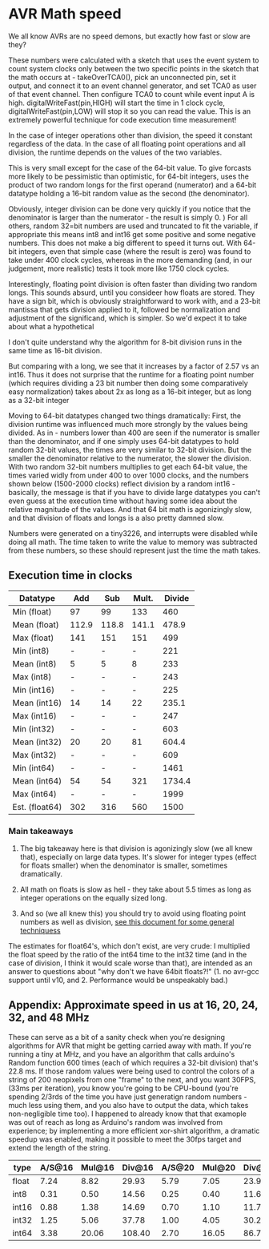# AVR Math speed
We all know AVRs are no speed demons, but exactly how fast or slow are they?

These numbers were calculated with a sketch that uses the event system to count system clocks only between the two specific points in the sketch that the math occurs at - takeOverTCA0(), pick an unconnected pin, set it output, and connect it to an event channel generator, and set TCA0 as user of that event channel. Then configure TCA0 to count while event input A is high. digitalWriteFast(pin,HIGH) will start the time in 1 clock cycle, digitalWriteFast(pin,LOW) will stop it so you can read the value. This is an extremely powerful technique for code execution time measurement!

In the case of integer operations other than division, the speed it constant regardless of the data.
In the case of all floating point operations and all division, the runtime depends on the values of the two variables.

This is very small except for the case of the 64-bit value. To give forcasts more likely to be pessimistic than optimistic, for 64-bit integers, uses the product of two random longs for the first operand (numerator) and a 64-bit datatype holding a 16-bit random value as the second (the denominator).

Obviously, integer division can be done very quickly if you notice that the denominator is larger than the numerator - the result is simply 0. ) For all others, random 32=bit numbers are used and truncated to fit the variable, if appropriate this means int8 and int16 get some positive and some negative numbers. This does not make a big different to speed it turns out. With 64-bit integers, even that simple case (where the result is zero) was found to take under 400 clock cycles, whereas in the more demanding (and, in our judgement, more realistic) tests it took more like 1750 clock cycles.

Interestingly, floating point division is often faster than dividing two random longs. This sounds absurd, until you consideer how floats are stored. They have a sign bit, which is obviously straightforward to work with, and a 23-bit mantissa that gets division applied to it, followed be normalization and adjustment of the significand, which is simpler. So we'd expect it to take about what a hypothetical

I don't quite understand why the algorithm for 8-bit division runs in the same time as 16-bit division.

But comparing with a long, we see that it increases by a factor of 2.57 vs an int16. Thus it does not surprise that the runtime for a floating point number (which requires dividing a 23 bit number then doing some comparatively easy normalization) takes about 2x as long as a 16-bit integer, but as long as a 32-bit integer

Moving to 64-bit datatypes changed two things dramatically:
First, the division runtime was influenced much more strongly by the values being divided. As in - numbers lower than 400 are seen if the numerator is smaller than the denominator, and if one simply uses 64-bit datatypes to hold random 32-bit values, the times are very similar to 32-bit division. But the smaller the denominator relative to the numerator, the slower the division. With two random 32-bit numbers multiplies to get each 64-bit value, the times varied widly from under 400 to over 1000 clocks, and the numbers shown below (1500-2000 clocks) reflect division by a random int16 - basically, the message is that if you have to divide large datatypes you can't even guess at the execution time without having some idea about the relative magnitude of the values.  And that 64 bit math is agonizingly slow, and that division of floats and longs is a also pretty damned slow.

Numbers were generated on a tiny3226, and interrupts were disabled while doing all math. The time taken to write the value to memory was subtracted from these numbers, so these should represent just the time the math takes.

## Execution time in clocks

| Datatype      |   Add |   Sub | Mult. | Divide |
|---------------|-------|-------|-------|--------|
| Min (float)   |    97 |    99 |   133 |    460 |
| Mean (float)  | 112.9 | 118.8 | 141.1 |  478.9 |
| Max (float)   |   141 |   151 |   151 |    499 |
| Min (int8)    |     - |     - |     - |    221 |
| Mean (int8)   |     5 |     5 |     8 |    233 |
| Max (int8)    |     - |     - |     - |    243 |
| Min (int16)   |     - |     - |     - |    225 |
| Mean (int16)  |    14 |    14 |    22 |  235.1 |
| Max (int16)   |     - |     - |     - |    247 |
| Min (int32)   |     - |     - |     - |    603 |
| Mean (int32)  |    20 |    20 |    81 |  604.4 |
| Max (int32)   |     - |     - |     - |    609 |
| Min (int64)   |     - |     - |     - |   1461 |
| Mean (int64)  |    54 |    54 |   321 | 1734.4 |
| Max (int64)   |     - |     - |     - |   1999 |
| Est. (float64)|   302 |   316 |   560 |   1500 |

### Main takeaways

1. The big takeaway here is that division is agonizingly slow (we all knew that), especially on large data types. It's slower for integer types (effect for floats smaller) when the denominator is smaller, sometimes dramatically.

2. All math on floats is slow as hell - they take about 5.5 times as long as integer operations on the equally sized long.

3. And so (we all knew this) you should try to avoid using floating point numbers as well as division, [see this document for some general techniquess](Fast_Math_Tricks.md)

The estimates for float64's, which don't exist, are very crude: I multiplied the float speed by the ratio of the int64 time to the int32 time (and in the case of division, I think it would scale worse than that), are intended as an answer to questions about "why don't we have 64bit floats?!" (1. no avr-gcc support until v10, and 2. Performance would be unspeakably bad.)

## Appendix: Approximate speed in us at 16, 20, 24, 32, and 48 MHz
These can serve as a bit of a sanity check when you're designing algorithms for AVR that might be getting carried away with math. If you're running a tiny at MHz, and you have an algorithm that calls arduino's Random function 600 times (each of which requires a 32-bit division) that's 22.8 ms. If those random values were being used to control the colors of a string of 200 neopixels from one "frame" to the next, and you want 30FPS, (33ms per iteration), you know you're going to be CPU-bound (you're spending 2/3rds of the time you have just generatign random numbers - much less using them, and you also have to output the data, which takes non-negligible time too). I happened to already know that that examople was out of reach as long as Arduino's random was involved from experience; by implementing a more efficient xor-shirt algorithm, a dramatic speedup was enabled, making it possible to meet the 30fps target and extend the length of the string.

| type  | A/S@16 | Mul@16 | Div@16 | A/S@20 | Mul@20 | Div@20 | A/S@24 | Mul@24 | Div@24 | A/S@32 | Mul@32 | Div@32 | A/S@48 | Mul@48 | Div@48 |
|-------|--------|--------|--------|--------|--------|--------|--------|--------|--------|--------|--------|--------|--------|--------|--------|
| float |   7.24 |  8.82  |  29.93 |   5.79 |   7.05 |  23.95 |   4.83 |   5.88 |  19.95 |   3.62 |   4.41 |  14.97 |   2.41 |   2.94 |   9.98 |
| int8  |   0.31 |  0.50  |  14.56 |   0.25 |   0.40 |  11.65 |   0.21 |   0.33 |   9.71 |   0.16 |   0.25 |   7.28 |   0.10 |   0.17 |   4.85 |
| int16 |   0.88 |  1.38  |  14.69 |   0.70 |   1.10 |  11.75 |   0.58 |   0.92 |   9.80 |   0.44 |   0.69 |   7.35 |   0.29 |   0.46 |   4.90 |
| int32 |   1.25 |  5.06  |  37.78 |   1.00 |   4.05 |  30.22 |   0.83 |   3.38 |  25.18 |   0.63 |   2.53 |  18.89 |   0.42 |   1.69 |  12.59 |
| int64 |   3.38 | 20.06  | 108.40 |   2.70 |  16.05 |  86.72 |   2.25 |  13.38 |  72.27 |   1.69 |  10.03 |   54.2 |   1.13 |   6.69 |  36.13 |
